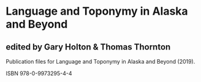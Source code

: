 # Language and Toponymy in Alaska and Beyond
## edited by Gary Holton & Thomas Thornton

Publication files for Language and Toponymy in Alaska and Beyond (2019).

ISBN 978-0-9973295-4-4


